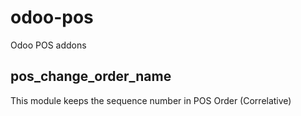 # odoo-pos
Odoo POS addons

pos_change_order_name
------------------------
This module keeps the sequence number in POS Order (Correlative)
